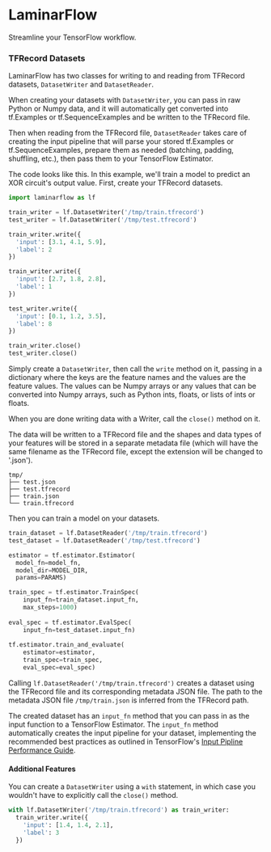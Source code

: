 # LaminarFlow

Streamline your TensorFlow workflow.

### TFRecord Datasets

LaminarFlow has two classes for writing to and reading from TFRecord datasets, `DatasetWriter` and `DatasetReader`.

When creating your datasets with `DatasetWriter`, you can pass in raw Python or Numpy data, and it will automatically get converted into tf.Examples or tf.SequenceExamples and be written to the TFRecord file.

Then when reading from the TFRecord file, `DatasetReader` takes care of creating the input pipeline that will parse your stored tf.Examples or tf.SequenceExamples, prepare them as needed (batching, padding, shuffling, etc.), then pass them to your TensorFlow Estimator. 

The code looks like this. In this example, we'll train a model to predict an XOR circuit's output value. First, create your TFRecord datasets.

```python
import laminarflow as lf

train_writer = lf.DatasetWriter('/tmp/train.tfrecord')
test_writer = lf.DatasetWriter('/tmp/test.tfrecord')

train_writer.write({
  'input': [3.1, 4.1, 5.9],
  'label': 2
})

train_writer.write({
  'input': [2.7, 1.8, 2.8],
  'label': 1
})

test_writer.write({
  'input': [0.1, 1.2, 3.5],
  'label': 8
})

train_writer.close()
test_writer.close()
```
Simply create a `DatasetWriter`, then call the `write` method on it, passing in a dictionary where the keys are the feature names and the values are the feature values. The values can be Numpy arrays or any values that can be converted into Numpy arrays, such as Python ints, floats, or lists of ints or floats.
 
When you are done writing data with a Writer, call the `close()` method on it.

The data will be written to a TFRecord file and the shapes and data types of your features will be stored in a separate metadata file (which will have the same filename as the TFRecord file, except the extension will be changed to '.json').

```
tmp/
├── test.json
├── test.tfrecord
├── train.json
└── train.tfrecord
```

Then you can train a model on your datasets.

```python
train_dataset = lf.DatasetReader('/tmp/train.tfrecord')
test_dataset = lf.DatasetReader('/tmp/test.tfrecord')

estimator = tf.estimator.Estimator(
  model_fn=model_fn,
  model_dir=MODEL_DIR,
  params=PARAMS)

train_spec = tf.estimator.TrainSpec(
    input_fn=train_dataset.input_fn,
    max_steps=1000)
    
eval_spec = tf.estimator.EvalSpec(
    input_fn=test_dataset.input_fn)
    
tf.estimator.train_and_evaluate(
    estimator=estimator,
    train_spec=train_spec,
    eval_spec=eval_spec)
```

Calling `lf.DatasetReader('/tmp/train.tfrecord')` creates a dataset using the TFRecord file and its corresponding metadata JSON file. The path to the metadata JSON file `/tmp/train.json` is inferred from the TFRecord path.

The created dataset has an `input_fn` method that you can pass in as the input function to a TensorFlow Estimator. The `input_fn` method automatically creates the input pipeline for your dataset, implementing the recommended best practices as outlined in TensorFlow's [Input Pipline Performance Guide](https://www.tensorflow.org/performance/datasets_performance).

#### Additional Features

You can create a `DatasetWriter` using a `with` statement, in which case you wouldn't have to explicitly call the `close()` method.

```python
with lf.DatasetWriter('/tmp/train.tfrecord') as train_writer:
  train_writer.write({
    'input': [1.4, 1.4, 2.1],
    'label': 3
  })
```